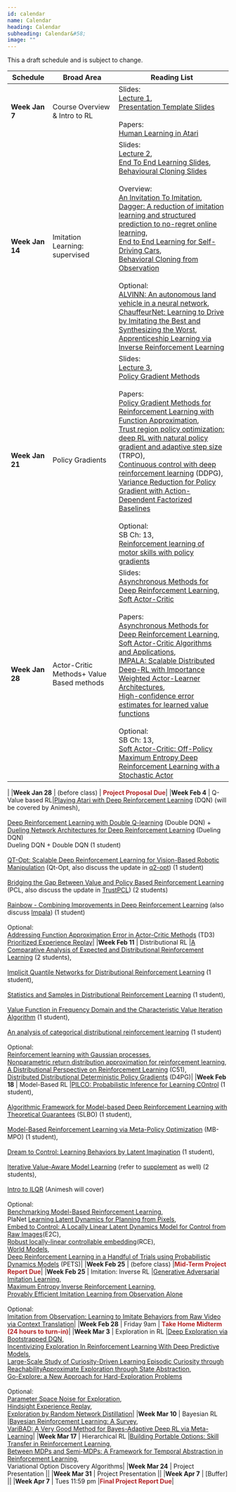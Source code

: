 ```yaml
---
id: calendar
name: Calendar
heading: Calendar
subheading: Calendar&#58;
image: ""
---
```


This a draft schedule and is subject to change.  

|Schedule           | Broad Area                | Reading List
|-----------|------------------------|---------
|**Week Jan 7** | Course Overview & Intro to RL	|Slides:<br /> [Lecture 1](assets/slides/lec1.pdf),<br />[Presentation Template Slides](assets/slides/template.pptx)<br /><br />Papers:<br />[Human Learning in Atari](https://core.ac.uk/download/pdf/141473125.pdf)|
|**Week Jan 14** | 	Imitation Learning: supervised	|Slides:<br /> [Lecture 2](assets/slides/lec2.pdf), <br />[End To End Learning Slides](assets/slides/lec2_endtoend.pdf),<br />[Behavioural Cloning Slides](assets/slides/lec2_behaviorcloning.pdf)<br /><br /> Overview:<br />[An Invitation To Imitation](https://www.ri.cmu.edu/publications/an-invitation-to-imitation/),<br />[Dagger: A reduction of imitation learning and structured prediction to no-regret online learning](https://arxiv.org/pdf/1011.0686.pdf),<br /> [End to End Learning for Self-Driving Cars](https://arxiv.org/abs/1604.07316),<br /> [Behavioral Cloning from Observation](https://www.ijcai.org/proceedings/2018/0687.pdf)<br /><br />Optional: <br />[ALVINN: An autonomous land vehicle in a neural network](https://papers.nips.cc/paper/95-alvinn-an-autonomous-land-vehicle-in-a-neural-network.pdf),<br />[ChauffeurNet: Learning to Drive by Imitating the Best and Synthesizing the Worst](https://arxiv.org/abs/1812.03079),<br />[Apprenticeship Learning via Inverse Reinforcement Learning](https://ai.stanford.edu/~ang/papers/icml04-apprentice.pdf)|
|**Week Jan 21** | 	Policy Gradients	|Slides:<br />[Lecture 3](assets/slides/lec3.pdf),<br />[Policy Gradient Methods](assets/slides/lec3_pgm.pdf)<br /><br />Papers:<br />[Policy Gradient Methods for Reinforcement Learning with Function Approximation](https://papers.nips.cc/paper/1713-policy-gradient-methods-for-reinforcement-learning-with-function-approximation.pdf),<br />[Trust region policy optimization: deep RL with natural policy gradient and adaptive step size](https://arxiv.org/pdf/1502.05477) (TRPO),<br /> [Continuous control with deep reinforcement learning](https://arxiv.org/abs/1509.02971) (DDPG), <br /> [Variance Reduction for Policy Gradient with Action-Dependent Factorized Baselines](https://arxiv.org/pdf/1803.07246.pdf)<br /><br />Optional:<br />SB Ch: 13, <br /> [Reinforcement learning of motor skills with policy gradients](https://www.sciencedirect.com/science/article/pii/S0893608008000701)|
|**Week Jan 28** | 	Actor-Critic Methods+ Value Based methods	|Slides:<br />[Asynchronous Methods for Deep Reinforcement Learning](assets/slides/lec4_actorcritic.pdf),<br />[Soft Actor-Critic](assets/slides/lec4_sac.pdf)<br /><br />Papers:<br />[Asynchronous Methods for Deep Reinforcement Learning](https://arxiv.org/abs/1602.01783),<br />[Soft Actor-Critic Algorithms and Applications](https://arxiv.org/abs/1812.05905),<br />[IMPALA: Scalable Distributed Deep-RL with Importance Weighted Actor-Learner Architectures](https://arxiv.org/abs/1802.01561),<br />[High-confidence error estimates for learned value functions](https://arxiv.org/abs/1808.09127)<br /><br />Optional:<br />SB Ch: 13,<br />[Soft Actor-Critic: Off-Policy Maximum Entropy Deep Reinforcement Learning with a Stochastic Actor](https://arxiv.org/abs/1801.01290)
|
|**Week Jan 28** | 	(before class)	| **<span style="color:#b32425">Project Proposal Due</span>**|
|**Week Feb 4** | Q-Value based RL|[Playing Atari with Deep Reinforcement Learning](https://arxiv.org/abs/1312.5602) (DQN) (will be covered by Animesh),<br /><br /> [Deep Reinforcement Learning with Double Q-learning](https://arxiv.org/abs/1509.06461) (Double DQN) + [Dueling Network Architectures for Deep Reinforcement Learning](https://arxiv.org/abs/1511.06581) (Dueling DQN)<br /> Dueling DQN + Double DQN (1 student)<br /><br /> [QT-Opt: Scalable Deep Reinforcement Learning for Vision-Based Robotic Manipulation](https://arxiv.org/abs/1806.10293) (Qt-Opt, also discuss the update in [q2-opt](https://arxiv.org/abs/1910.02787)) (1 student)<br /><br /> [Bridging the Gap Between Value and Policy Based Reinforcement Learning](https://arxiv.org/abs/1702.08892) (PCL, also discuss the update in [TrustPCL](https://arxiv.org/pdf/1707.01891.pdf)) (2 students)<br /><br /> [Rainbow - Combining Improvements in Deep Reinforcement Learning](https://arxiv.org/abs/1710.02298) (also discuss [Impala](https://arxiv.org/abs/1802.01561)) (1 student)<br /><br /> Optional:<br /> [Addressing Function Approximation Error in Actor-Critic Methods](https://arxiv.org/abs/1802.09477) (TD3)<br /> [Prioritized Experience Replay](https://arxiv.org/abs/1511.05952)|
|**Week Feb 11** | 	Distributional RL	|[A Comparative Analysis of Expected and Distributional Reinforcement Learning](https://arxiv.org/abs/1901.11084) (2 students),<br /><br /> [Implicit Quantile Networks for Distributional Reinforcement Learning](https://arxiv.org/abs/1806.06923) (1 student),<br /><br /> [Statistics and Samples in Distributional Reinforcement Learning](https://arxiv.org/abs/1902.08102) (1 student),<br /><br /> [Value Function in Frequency Domain and the Characteristic Value Iteration Algorithm](https://papers.nips.cc/paper/9620-value-function-in-frequency-domain-and-the-characteristic-value-iteration-algorithm) (1 student),<br /><br /> [An analysis of categorical distributional reinforcement learning](https://arxiv.org/abs/1802.08163) (1 student)<br /><br /> Optional:<br /> [Reinforcement learning with Gaussian processes](http://citeseerx.ist.psu.edu/viewdoc/download?doi=10.1.1.81.6420&rep=rep1&type=pdf),<br /> [Nonparametric return distribution approximation for reinforcement learning](https://pdfs.semanticscholar.org/1ec2/6e05c2577154213e1668ddd374e4da663309.pdf),<br /> [A Distributional Perspective on Reinforcement Learning](https://arxiv.org/pdf/1707.06887.pdf) (C51),<br /> [Distributed Distributional Deterministic Policy Gradients](https://arxiv.org/abs/1804.08617) (D4PG)|
|**Week Feb 18** | 	Model-Based RL	|[PILCO: Probabilistic Inference for Learning COntrol](http://mlg.eng.cam.ac.uk/carl/pilco/) (1 student),<br /><br /> [Algorithmic Framework for Model-based Deep Reinforcement Learning with Theoretical Guarantees](https://arxiv.org/abs/1807.03858) (SLBO) (1 student),<br /><br /> [Model-Based Reinforcement Learning via Meta-Policy Optimization](https://arxiv.org/abs/1809.05214) (MB-MPO) (1 student),<br /><br /> [Dream to Control: Learning Behaviors by Latent Imagination](https://arxiv.org/abs/1912.01603) (1 student),<br /><br /> [Iterative Value-Aware Model Learning](https://papers.nips.cc/paper/8121-iterative-value-aware-model-learning.pdf) (refer to [supplement](https://papers.nips.cc/paper/8121-iterative-value-aware-model-learning-supplemental.zip) as well) (2 students),<br /><br /> [Intro to ILQR](https://homes.cs.washington.edu/~todorov/papers/LiICINCO04.pdf) (Animesh will cover)<br /><br /> Optional:<br /> [Benchmarking Model-Based Reinforcement Learning](https://arxiv.org/abs/1907.02057),<br /> PlaNet [Learning Latent Dynamics for Planning from Pixels](https://arxiv.org/abs/1811.04551),<br /> [Embed to Control: A Locally Linear Latent Dynamics Model for Control from Raw Images](https://arxiv.org/abs/1506.07365)(E2C),<br /> [Robust locally-linear controllable embedding](https://arxiv.org/abs/1710.05373)(RCE),<br /> [World Models](https://worldmodels.github.io/),<br /> [Deep Reinforcement Learning in a Handful of Trials using Probabilistic Dynamics Models](https://arxiv.org/abs/1805.12114) (PETS)|
|**Week Feb 25** | 	(before class)	|**<span style="color:#b32425">Mid-Term Project Report Due</span>**|
|**Week Feb 25** | 	Imitation: Inverse RL	|[Generative Adversarial Imitation Learning](https://arxiv.org/abs/1606.03476),<br />[Maximum Entropy Inverse Reinforcement Learning](https://www.aaai.org/Papers/AAAI/2008/AAAI08-227.pdf),<br />[Provably Efficient Imitation Learning from Observation Alone](https://arxiv.org/abs/1905.10948)<br /><br />Optional:<br />[Imitation from Observation: Learning to Imitate Behaviors from Raw Video via Context Translation](https://arxiv.org/abs/1707.03374)|
|**Week Feb 28** | 	Friday 9am	| **<span style="color:#b32425">Take Home Midterm (24 hours to turn-in)</span>**|
|**Week Mar 3** | Exploration in RL	|[Deep Exploration via Bootstrapped DQN](https://arxiv.org/abs/1602.04621),<br />[Incentivizing Exploration In Reinforcement Learning With Deep Predictive Models](https://arxiv.org/abs/1507.00814),<br /> [Large-Scale Study of Curiosity-Driven Learning Episodic Curiosity through Reachability](https://arxiv.org/abs/1808.04355)[Approximate Exploration through State Abstraction](https://arxiv.org/abs/1808.09819),<br /> [Go-Explore: a New Approach for Hard-Exploration Problems](https://arxiv.org/abs/1901.10995)<br /><br /> Optional:<br /> [Parameter Space Noise for Exploration](https://arxiv.org/abs/1706.01905),<br /> [Hindsight Experience Replay](https://arxiv.org/abs/1707.01495),<br /> [Exploration by Random Network Distillation](https://arxiv.org/abs/1810.12894)|
|**Week Mar 10** | 	Bayesian RL	|[Bayesian Reinforcement Learning: A Survey](https://arxiv.org/abs/1609.04436),<br />[VariBAD: A Very Good Method for Bayes-Adaptive Deep RL via Meta-Learning](https://arxiv.org/abs/1910.08348)|
|**Week Mar 17** | 	Hierarchical RL	|[Building Portable Options: Skill Transfer in Reinforcement Learning](https://www.ijcai.org/Proceedings/07/Papers/144.pdf),<br /> [Between MDPs and Semi-MDPs: A Framework for Temporal Abstraction in Reinforcement Learning](https://www.sciencedirect.com/science/article/pii/S0004370299000521),<br /> Variational Option Discovery Algorithms|
|**Week Mar 24** | 	Project Presentation	||
|**Week Mar 31** | 	Project Presentation	||
|**Week Apr 7** | [Buffer]	||
|**Week Apr 7** | Tues 11:59 pm	|**<span style="color:#b32425">Final Project Report Due</span>**|
